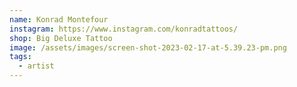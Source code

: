 ```yaml
---
name: Konrad Montefour
instagram: https://www.instagram.com/konradtattoos/
shop: Big Deluxe Tattoo
image: /assets/images/screen-shot-2023-02-17-at-5.39.23-pm.png
tags:
  - artist
---
```

